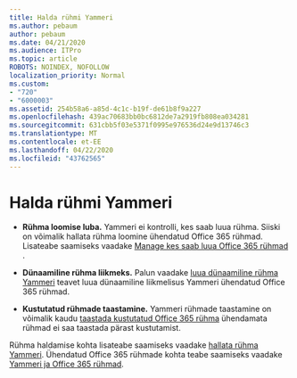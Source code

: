 ```yaml
---
title: Halda rühmi Yammeri
ms.author: pebaum
author: pebaum
ms.date: 04/21/2020
ms.audience: ITPro
ms.topic: article
ROBOTS: NOINDEX, NOFOLLOW
localization_priority: Normal
ms.custom:
- "720"
- "6000003"
ms.assetid: 254b58a6-a85d-4c1c-b19f-de61b8f9a227
ms.openlocfilehash: 439ac70683bb0bc6812de7a2919fb808ea034281
ms.sourcegitcommit: 631cbb5f03e5371f0995e976536d24e9d13746c3
ms.translationtype: MT
ms.contentlocale: et-EE
ms.lasthandoff: 04/22/2020
ms.locfileid: "43762565"
---
```

# <a name="manage-groups-in-yammer"></a>Halda rühmi Yammeri

- **Rühma loomise luba.** Yammeri ei kontrolli, kes saab luua rühma. Siiski on võimalik hallata rühma loomine ühendatud Office 365 rühmad. Lisateabe saamiseks vaadake [Manage kes saab luua Office 365 rühmad](https://docs.microsoft.com/office365/admin/create-groups/manage-creation-of-groups) .

- **Dünaamiline rühma liikmeks.** Palun vaadake [luua dünaamiline rühma Yammeri](https://docs.microsoft.com/yammer/manage-yammer-groups/create-a-dynamic-group) teavet luua dünaamiline liikmelisus Yammeri ühendatud Office 365 rühmad.

- **Kustutatud rühmade taastamine.** Yammeri rühmade taastamine on võimalik kaudu [taastada kustutatud Office 365 rühma](https://docs.microsoft.com/office365/admin/create-groups/restore-deleted-group) ühendamata rühmad ei saa taastada pärast kustutamist.

Rühma haldamise kohta lisateabe saamiseks vaadake [hallata rühma Yammeri](https://support.office.com/article/Manage-a-group-in-Yammer-6e05c6d6-5548-4c88-89cd-e6757a514ef2). Ühendatud Office 365 rühmade kohta teabe saamiseks vaadake [Yammeri ja Office 365 rühmad](https://docs.microsoft.com/yammer/manage-yammer-groups/yammer-and-office-365-groups).
  